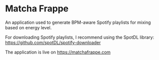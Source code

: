 # Matcha Frappe
An application used to generate BPM-aware Spotify playlists for mixing based on energy level.

For downloading Spotify playlists, I recommend using the SpotDL library: https://github.com/spotDL/spotify-downloader

The application is live on https://matchafrappe.com
